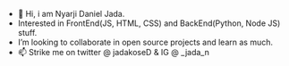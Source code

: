 - 👋 Hi, i am Nyarji Daniel Jada. 
- Interested in FrontEnd(JS, HTML, CSS) and BackEnd(Python, Node JS) stuff. 
- I’m looking to collaborate in open source projects and learn as much.
- 📫 Strike me on twitter @ jadakoseD & IG @ _jada_n
